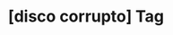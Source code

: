 ---
article_id: 0
description: List of articles under [disco corrupto] tag.
image: http://huntingbears.com.ve/static/img/site/mstile-310x310.png
layout: tag
slug: disco-corrupto
title: '[disco corrupto] Tag'
---